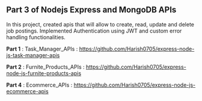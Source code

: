 ## Part 3 of Nodejs Express and MongoDB APIs

In this project, created apis that will allow to create, read, update and delete job postings. Implemented Authentication using JWT and custom error handling functionalities. 

__Part 1__ : Task_Manager_APIs : https://github.com/Harish0705/express-node-js-task-manager-apis

__Part 2__ : Furnite_Products_APIs : https://github.com/Harish0705/express-node-js-furnite-products-apis

__Part 4__ : Ecommerce_APIs : https://github.com/Harish0705/express-node-js-ecommerce-apis
